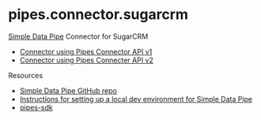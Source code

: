 # pipes.connector.sugarcrm

[Simple Data Pipe](https://developer.ibm.com/clouddataservices/simple-data-pipe/) Connector for SugarCRM

* [Connector using Pipes Connector API v1](https://github.com/ibm-cds-labs/pipes.connector.sugarcrm/tree/master/v1/sugarcrm)  
* [Connector using Pipes Connecter API v2](https://github.com/ibm-cds-labs/pipes.connector.sugarcrm/tree/master/v2/pipes.connector.sugarcrm)

Resources

* [Simple Data Pipe GitHub repo](https://github.com/ibm-cds-labs/pipes)  
* [Instructions for setting up a local dev environment for Simple Data Pipe](https://github.com/ibm-cds-labs/pipes/wiki/Instructions-for-setting-up-a-local-dev-environment-for-Simple-Data-Pipe)  
* [pipes-sdk](https://github.com/ibm-cds-labs/pipes-sdk) 
